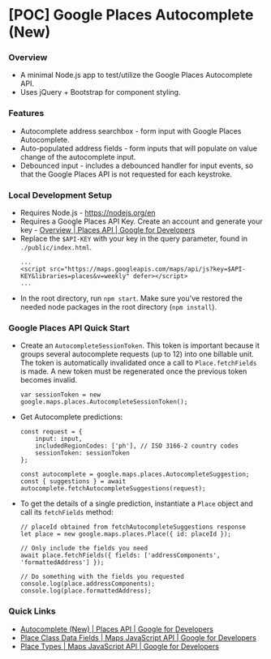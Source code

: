 
# [POC] Google Places Autocomplete (New)

### Overview
- A minimal Node.js app to test/utilize the Google Places Autocomplete API.
- Uses jQuery + Bootstrap for component styling.

### Features
- Autocomplete address searchbox - form input with Google Places Autocomplete.
- Auto-populated address fields - form inputs that will populate on value change of the autocomplete input.
- Debounced input - includes a debounced handler for input events, so that the Google Places API is not requested for each keystroke.

### Local Development Setup
- Requires Node.js - https://nodejs.org/en
- Requires a Google Places API Key. Create an account and generate your key - [Overview | Places API | Google for Developers](https://developers.google.com/maps/documentation/places/web-service/overview)
- Replace the `$API-KEY` with your key in the query parameter, found in `./public/index.html`.
	```
	...
	<script src="https://maps.googleapis.com/maps/api/js?key=$API-KEY&libraries=places&v=weekly" defer></script>
	...
	```
- In the root directory, run `npm start`. Make sure you've restored the needed node packages in the root directory (`npm install`).

### Google Places API Quick Start
- Create an `AutocompleteSessionToken`. This token is important because it groups several autocomplete requests (up to 12) into one billable unit. The token is automatically invalidated once a call to `Place.fetchFields` is made. A new token must be regenerated once the previous token becomes invalid.
	```
	var sessionToken = new google.maps.places.AutocompleteSessionToken();
	```
- Get Autocomplete predictions:
	```
	const request = {
		input: input,
		includedRegionCodes: ['ph'], // ISO 3166-2 country codes
		sessionToken: sessionToken
	};
	
	const autocomplete = google.maps.places.AutocompleteSuggestion;
	const { suggestions } = await autocomplete.fetchAutocompleteSuggestions(request);
	```
- To get the details of a single prediction, instantiate a `Place` object and call its `fetchFields` method:
	```
	// placeId obtained from fetchAutocompleteSuggestions response
	let place = new google.maps.places.Place({ id: placeId });

	// Only include the fields you need
	await place.fetchFields({ fields: ['addressComponents', 'formattedAddress'] });

	// Do something with the fields you requested
	console.log(place.addressComponents);
	console.log(place.formattedAddress);
	```
### Quick Links
- [Autocomplete (New) | Places API | Google for Developers](https://developers.google.com/maps/documentation/places/web-service/place-autocomplete)
- [Place Class Data Fields | Maps JavaScript API | Google for Developers](https://developers.google.com/maps/documentation/javascript/place-class-data-fields)
- [Place Types | Maps JavaScript API | Google for Developers](https://developers.google.com/maps/documentation/javascript/place-types)
